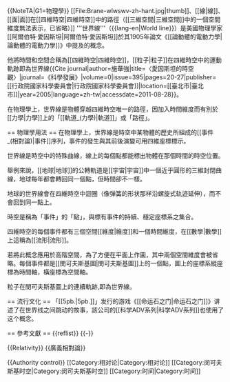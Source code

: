 {{NoteTA|G1=物理學}}
[[File:Brane-wlwswv-zh-hant.jpg|thumb]]、[[線|線]]、[[面|面]]在[[四維時空|四維時空]]中的路徑（[[三維空間|三維空間]]中的一個空間維度無法表示，已省略）]]
'''世界線'''（{{lang-en|World line}}）是美國物理學家[[阿爾伯特·愛因斯坦|阿爾伯特·愛因斯坦]]於其1905年論文《[[論動體的電動力學|論動體的電動力學]]》中提及的概念。

他將時間和空間合稱為[[四維時空|四維時空]]，[[粒子|粒子]]在四維時空中的運動軌跡即為世界線<ref>{{Cite journal|author=施華強|title=〈愛因斯坦的時空觀〉|journal=《科學發展》|volume=0|issue=395|pages=20-27|publisher=[[行政院國家科學委員會|行政院國家科學委員會]]|location=[[臺北市|臺北市]]|year=2005|language=zh-tw|accessdate=2011-08-28}}</ref>。

在物理學上，世界線是物體穿越四維時空唯一的路徑，因加入時間維度而有別於[[力學|力學]]上的「[[軌道_(力學)|軌道]]」或「路徑」。

== 物理學用法 ==
在物理學上，世界線是時空中某物體的歷史所組成的[[事件_(相對論)|事件]]序列，事件的發生與其前後演變可用四維座標標示。

世界線是時空中的特殊曲線，線上的每個點都能標出物體在那個時間的時空位置。

舉例來說，[[地球|地球]]的公轉軌道是[[宇宙|宇宙]]中一個近乎圓形的三維封閉曲線，地球每年都會轉回同一個點，但時間卻不一樣。

地球的世界線會在四維時空中迴圈（像弹簧的形状那样沿螺旋式轨迹延伸），而不會回到同一點上。

時空是稱為「事件」的「點」，與標有事件的持續、穩定座標系之集合。

四維時空的每個事件都有三個空間[[維度|維度]]和一個時間維度，在[[數學|數學]]上這稱為[[流形|流形]]。

若將此概念應用於高階空間，為了方便在平面上作圖，其中兩個空間維度會被省略。每個事件都是[[閔可夫斯基圖|閔可夫斯基圖]]上的一個點，圖上的座標系縱座標為時間軸，橫座標為空間軸。

粒子在閔可夫斯基圖上的連續軌跡,即為世界線。

== 流行文化 ==
「[[5pb.|5pb.]]」发行的游戏《[[命运石之门|命运石之门]]》讲述了在世界线之间跳动的故事，該公司的[[科学ADV系列|科学ADV系列]]也使用了这个概念。

== 參考文獻 ==
{{reflist}}
{{-}}

{{Relativity}}
{{廣義相對論}}

{{Authority control}}
[[Category:相对论|Category:相对论]]
[[Category:闵可夫斯基时空|Category:闵可夫斯基时空]]
[[Category:时间|Category:时间]]